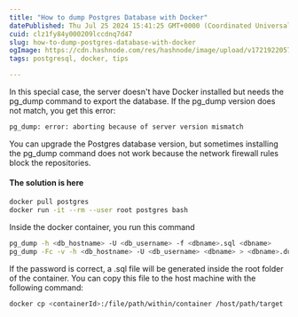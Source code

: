 ```yaml
---
title: "How to dump Postgres Database with Docker"
datePublished: Thu Jul 25 2024 15:41:25 GMT+0000 (Coordinated Universal Time)
cuid: clz1fy84y000209lccdnq7d47
slug: how-to-dump-postgres-database-with-docker
ogImage: https://cdn.hashnode.com/res/hashnode/image/upload/v1721922057908/292bc79c-5f1c-4617-900e-ab31d7dbb90a.jpeg
tags: postgresql, docker, tips

---
```


In this special case, the server doesn't have Docker installed but needs the pg\_dump command to export the database. If the pg\_dump version does not match, you get this error:

```bash
pg_dump: error: aborting because of server version mismatch
```

You can upgrade the Postgres database version, but sometimes installing the pg\_dump command does not work because the network firewall rules block the repositories.

#### The solution is here

```bash
docker pull postgres
docker run -it --rm --user root postgres bash
```

Inside the docker container, you run this command

```bash
pg_dump -h <db_hostname> -U <db_username> -f <dbname>.sql <dbname>
pg_dump -Fc -v -h <db_hostname> -U <db_username> <dbname> > <dbname>.dump
```

If the password is correct, a .sql file will be generated inside the root folder of the container. You can copy this file to the host machine with the following command:

```bash
docker cp <containerId>:/file/path/within/container /host/path/target
```